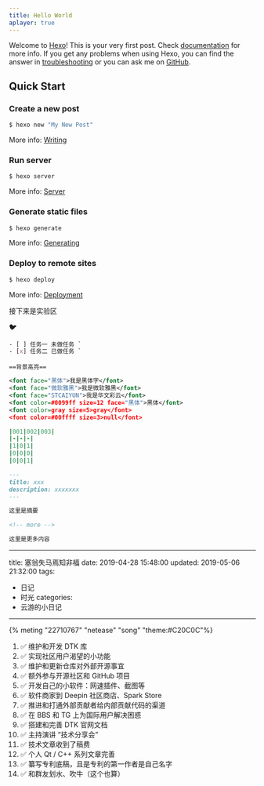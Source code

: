 ```yaml
---
title: Hello World
aplayer: true
---
```

Welcome to [Hexo](https://hexo.io/)! This is your very first post. Check [documentation](https://hexo.io/docs/) for more info. If you get any problems when using Hexo, you can find the answer in [troubleshooting](https://hexo.io/docs/troubleshooting.html) or you can ask me on [GitHub](https://github.com/hexojs/hexo/issues).

## Quick Start

### Create a new post

``` bash
$ hexo new "My New Post"
```

More info: [Writing](https://hexo.io/docs/writing.html)

<!-- more -->

### Run server

``` bash
$ hexo server
```

More info: [Server](https://hexo.io/docs/server.html)

### Generate static files

``` bash
$ hexo generate
```

More info: [Generating](https://hexo.io/docs/generating.html)

### Deploy to remote sites

``` bash
$ hexo deploy
```

More info: [Deployment](https://hexo.io/docs/one-command-deployment.html)

接下来是实验区

**🐦**

```css
- [ ] 任务一 未做任务 `
- [x] 任务二 已做任务 `
```

```undefined
==背景高亮==
```

```xml
<font face="黑体">我是黑体字</font>
<font face="微软雅黑">我是微软雅黑</font>
<font face="STCAIYUN">我是华文彩云</font>
<font color=#0099ff size=12 face="黑体">黑体</font>
<font color=gray size=5>gray</font>
<font color=#00ffff size=3>null</font>
```

```ruby
|001|002|003|
|-|-|-|
|1|0|1|
|0|0|0|
|0|0|1|
```

```markdown
---
title: xxx
description: xxxxxxx
---

这里是摘要

<!-- more -->

这里是更多内容
```

---
title: 塞翁失马焉知非福
date: 2019-04-28 15:48:00
updated: 2019-05-06 21:32:00
tags:
  - 日记
  - 时光
categories:
  - 云游的小日记

---

{% meting "22710767" "netease" "song" "theme:#C20C0C"%}

1. ✅ 维护和开发 DTK 库
2. ✅ 实现社区用户渴望的小功能
3. ✅ 维护和更新仓库对外部开源事宜
4. ✅ 额外参与开源社区和 GitHub 项目
5. ✅ 开发自己的小软件：网速插件、截图等
6. ✅ 软件商家到 Deepin 社区商店、Spark Store
7. ✅ 推进和打通外部贡献者给内部贡献代码的渠道
8. ✅ 在 BBS 和 TG 上为国际用户解决困惑
9. ✅ 搭建和完善 DTK 官网文档
10. ✅ 主持演讲 “技术分享会”
11. ✅ 技术文章收到了稿费
12. ✅ 个人 Qt / C++ 系列文章完善
13. ✅ 纂写专利底稿，且是专利的第一作者是自己名字
14. ✅ 和群友划水、吹牛（这个也算）
